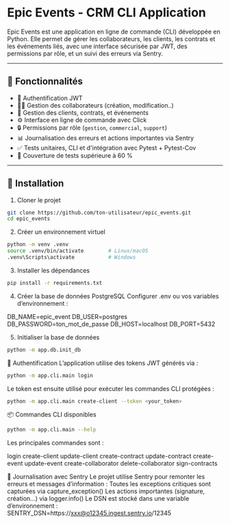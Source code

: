 # Epic Events - CRM CLI Application

Epic Events est une application en ligne de commande (CLI) développée en Python. Elle permet de gérer les collaborateurs, les clients, les contrats et les événements liés, avec une interface sécurisée par JWT, des permissions par rôle, et un suivi des erreurs via Sentry.

---

## 🔧 Fonctionnalités

- 🔐 Authentification JWT
- 🧑‍💼 Gestion des collaborateurs (création, modification..)
- 🧾 Gestion des clients, contrats, et événements
- ⚙️ Interface en ligne de commande avec Click
- 🔒 Permissions par rôle (`gestion`, `commercial`, `support`)
- 📊 Journalisation des erreurs et actions importantes via Sentry
- ✅ Tests unitaires, CLI et d'intégration avec Pytest + Pytest-Cov
- 🧪 Couverture de tests supérieure à 60 %

---

## 🚀 Installation

1. Cloner le projet

```bash
git clone https://github.com/ton-utilisateur/epic_events.git
cd epic_events
``` 

2. Créer un environnement virtuel
```bash
python -m venv .venv
source .venv/bin/activate        # Linux/macOS
.venv\Scripts\activate           # Windows
``` 

3. Installer les dépendances
``` bash
pip install -r requirements.txt
``` 

4. Créer la base de données PostgreSQL
Configurer .env ou vos variables d’environnement :

DB_NAME=epic_event
DB_USER=postgres
DB_PASSWORD=ton_mot_de_passe
DB_HOST=localhost
DB_PORT=5432


5. Initialiser la base de données
``` bash
python -m app.db.init_db
``` 

🔐 Authentification
L’application utilise des tokens JWT générés via :
``` bash
python -m app.cli.main login
``` 

Le token est ensuite utilisé pour exécuter les commandes CLI protégées :
``` bash
python -m app.cli.main create-client --token <your_token>
``` 

📦 Commandes CLI disponibles
``` bash
python -m app.cli.main --help
``` 
Les principales commandes sont :

login
create-client
update-client
create-contract
update-contract
create-event
update-event
create-collaborator
delete-collaborator
sign-contracts

🐛 Journalisation avec Sentry
Le projet utilise Sentry pour remonter les erreurs et messages d’information :
Toutes les exceptions critiques sont capturées via capture_exception()
Les actions importantes (signature, création…) via logger.info()
Le DSN est stocké dans une variable d’environnement : SENTRY_DSN=https://xxx@o12345.ingest.sentry.io/12345